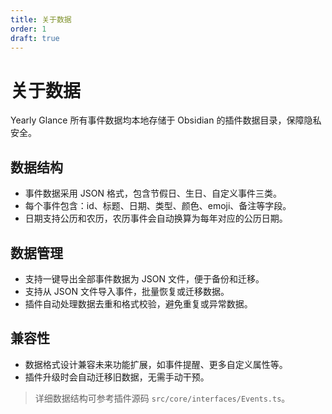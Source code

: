 ```yaml
---
title: 关于数据
order: 1
draft: true
---
```


# 关于数据

Yearly Glance 所有事件数据均本地存储于 Obsidian 的插件数据目录，保障隐私安全。

## 数据结构

- 事件数据采用 JSON 格式，包含节假日、生日、自定义事件三类。
- 每个事件包含：id、标题、日期、类型、颜色、emoji、备注等字段。
- 日期支持公历和农历，农历事件会自动换算为每年对应的公历日期。

## 数据管理

- 支持一键导出全部事件数据为 JSON 文件，便于备份和迁移。
- 支持从 JSON 文件导入事件，批量恢复或迁移数据。
- 插件自动处理数据去重和格式校验，避免重复或异常数据。

## 兼容性

- 数据格式设计兼容未来功能扩展，如事件提醒、更多自定义属性等。
- 插件升级时会自动迁移旧数据，无需手动干预。

> 详细数据结构可参考插件源码 `src/core/interfaces/Events.ts`。